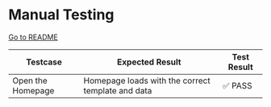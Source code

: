 # Manual Testing

[Go to README](README.md)

| Testcase                          | Expected Result                                                       | Test Result |
|-----------------------------------|-----------------------------------------------------------------------|-------------|
| Open the Homepage                 | Homepage loads with the correct template and data                     | ✅ PASS          |
